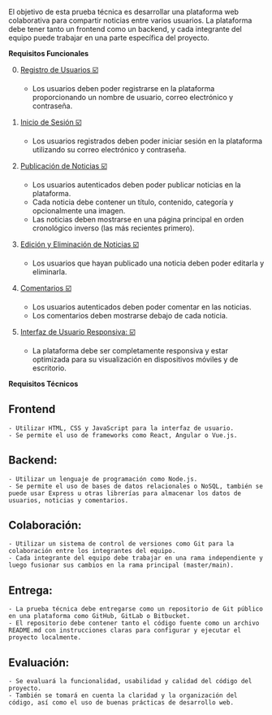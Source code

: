 El objetivo de esta prueba técnica es desarrollar una plataforma web colaborativa para compartir noticias entre varios usuarios. La plataforma debe tener tanto un frontend como un backend, y cada integrante del equipo puede trabajar en una parte específica del proyecto.

**Requisitos Funcionales**

0. [Registro de Usuarios ☑️](#registro-de-usuarios)

    - Los usuarios deben poder registrarse en la plataforma proporcionando un nombre de usuario, correo electrónico y contraseña.

1. [Inicio de Sesión ☑️](#inicio-de-sesion)

    - Los usuarios registrados deben poder iniciar sesión en la plataforma utilizando su correo electrónico y contraseña.

2. [Publicación de Noticias ☑️](#publicacion-de-noticias)

    - Los usuarios autenticados deben poder publicar noticias en la plataforma.
    - Cada noticia debe contener un título, contenido, categoría y opcionalmente una imagen.
    - Las noticias deben mostrarse en una página principal en orden cronológico inverso (las más recientes primero).

3. [Edición y Eliminación de Noticias ☑️](#edicion-y-eliminacion-de-noticias)

    - Los usuarios que hayan publicado una noticia deben poder editarla y eliminarla.

4. [Comentarios ☑️](#comentarios)

    - Los usuarios autenticados deben poder comentar en las noticias.
    - Los comentarios deben mostrarse debajo de cada noticia.

5. [Interfaz de Usuario Responsiva: ☑️](#interfaz-de-usuario-responsiva)

    - La plataforma debe ser completamente responsiva y estar optimizada para su visualización en dispositivos móviles y de escritorio.

**Requisitos Técnicos**

## Frontend

    - Utilizar HTML, CSS y JavaScript para la interfaz de usuario.
    - Se permite el uso de frameworks como React, Angular o Vue.js.

## Backend:

    - Utilizar un lenguaje de programación como Node.js.
    - Se permite el uso de bases de datos relacionales o NoSQL, también se puede usar Express u otras librerías para almacenar los datos de usuarios, noticias y comentarios.

## Colaboración:

    - Utilizar un sistema de control de versiones como Git para la colaboración entre los integrantes del equipo.
    - Cada integrante del equipo debe trabajar en una rama independiente y luego fusionar sus cambios en la rama principal (master/main).

## Entrega:

    - La prueba técnica debe entregarse como un repositorio de Git público en una plataforma como GitHub, GitLab o Bitbucket.
    - El repositorio debe contener tanto el código fuente como un archivo README.md con instrucciones claras para configurar y ejecutar el proyecto localmente.

## Evaluación:

    - Se evaluará la funcionalidad, usabilidad y calidad del código del proyecto.
    - También se tomará en cuenta la claridad y la organización del código, así como el uso de buenas prácticas de desarrollo web.